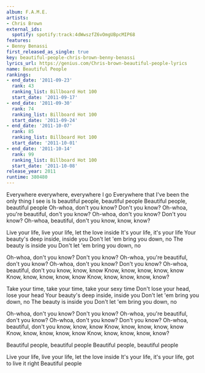 ```yaml
---
album: F.A.M.E.
artists:
- Chris Brown
external_ids:
  spotify: spotify:track:4dWwszfZ6vOmgUBpcMIP68
features:
- Benny Benassi
first_released_as_single: true
key: beautiful-people-chris-brown-benny-benassi
lyrics_url: https://genius.com/Chris-brown-beautiful-people-lyrics
name: Beautiful People
rankings:
- end_date: '2011-09-23'
  rank: 43
  ranking_list: Billboard Hot 100
  start_date: '2011-09-17'
- end_date: '2011-09-30'
  rank: 74
  ranking_list: Billboard Hot 100
  start_date: '2011-09-24'
- end_date: '2011-10-07'
  rank: 85
  ranking_list: Billboard Hot 100
  start_date: '2011-10-01'
- end_date: '2011-10-14'
  rank: 99
  ranking_list: Billboard Hot 100
  start_date: '2011-10-08'
release_year: 2011
runtime: 380480
---
```

Everywhere everywhere, everywhere I go
Everywhere that I've been the only thing I see is
Is beautiful people, beautiful people
Beautiful people, beautiful people
Oh-whoa, don't you know? Don't you know?
Oh-whoa, you're beautiful, don't you know?
Oh-whoa, don't you know? Don't you know?
Oh-whoa, beautiful, don't you know, know, know?


Live your life, live your life, let the love inside
It's your life, it's your life
Your beauty's deep inside, inside you
Don't let 'em bring you down, no
The beauty is inside you
Don't let 'em bring you down, no


Oh-whoa, don't you know? Don't you know?
Oh-whoa, you're beautiful, don't you know?
Oh-whoa, don't you know? Don't you know?
Oh-whoa, beautiful, don't you know, know, know
Know, know, know, know, know
Know, know, know, know, know
Know, know, know, know, know?


Take your time, take your time, take your sexy time
Don't lose your head, lose your head
Your beauty's deep inside, inside you
Don't let 'em bring you down, no
The beauty is inside you
Don't let 'em bring you down, no


Oh-whoa, don't you know? Don't you know?
Oh-whoa, you're beautiful, don't you know?
Oh-whoa, don't you know? Don't you know?
Oh-whoa, beautiful, don't you know, know, know
Know, know, know, know, know
Know, know, know, know, know
Know, know, know, know, know?


Beautiful people, beautiful people
Beautiful people, beautiful people


Live your life, live your life, let the love inside
It's your life, it's your life, got to live it right
Beautiful people

